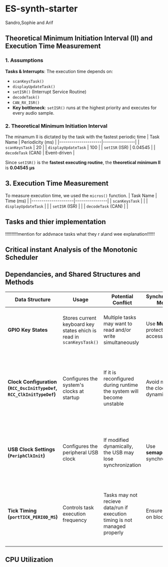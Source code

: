 # ES-synth-starter
Sandro,Sophie and Arif
## Theoretical Minimum Initiation Interval (II) and Execution Time Measurement

### **1. Assumptions**
 **Tasks & Interrupts**: The execution time depends on:
  - `scanKeysTask()`
  - `displayUpdateTask()`
  - `setISR()` (Interrupt Service Routine)
  - `decodeTask()`
  - `CAN_RX_ISR()`
- **Key bottleneck**: `setISR()` runs at the highest priority and executes for every audio sample.
### **2. Theoretical Minimum Initiation Interval**
The minamum II is dictated by the task with the fastest periodic time
| Task Name           | Periodicity (ms) |
|---------------------|----------------|
| `scanKeysTask`      | 20             |
| `displayUpdateTask` | 100            |
| `setISR` (ISR)      | 0.04545 |
| `decodeTask` (CAN)  | Event-driven |

Since `setISR()` is the **fastest executing routine**, the **theoretical minimum II** is **0.04545 μs**
## **3. Execution Time Measurement**
To measure execution time, we used the `micros()` function.
| Task Name           | Time (ms) |
|---------------------|----------------|
| `scanKeysTask`      |         |
| `displayUpdateTask` |       |
| `setISR` (ISR)      |  |
| `decodeTask` (CAN)  |  |

## Tasks and thier implementation
!!!!!!!!!!mention for addvnace tasks what they r a\and wee explanation!!!!!!

## Critical instant Analysis of the Monotonic Scheduler


## Dependancies, and Shared Structures and  Methods
| **Data Structure**  | **Usage** | **Potential Conflict** | **Synchronization Method** | **Deadlock Risks & Solutions** |
|---------------------|----------|------------------------|---------------------------|--------------------------------|
| **GPIO Key States** | Stores current keyboard key states ehich is read in `scanKeysTask()` | Multiple tasks may want to read and/or write simultaneously | Use **Mutex** to protect the access | **Deadlock Risk**: If a high-priority task holds onto the mutex too long → **Solution**: Keep critical sections short |
| **Clock Configuration (`RCC_OscInitTypeDef`, `RCC_ClkInitTypeDef`)** | Configures the system's clocks at startup | If it is reconfigured during runtime the system will become unstable | Avoid modifying the clocks dynamically | **Deadlock Risk**: If a task waits for the clock to reconfigur while another task holds a lock → **Solution**: Ensure clocks are configured at boot and remain static |
| **USB Clock Settings (`PeriphClkInit`)** | Configures the  peripheral USB clock | If modified dynamically, the USB may lose synchronization | Use **semaphores** for synchronization | **Deadlock Risk**: USB task may block others who are waiting for clock access → **Solution**: Assign a higher priority to the USB clock task |
| **Tick Timing (`portTICK_PERIOD_MS`)** | Controls task execution frequency | Tasks may not recieve data/run if execution timing is not managed properly | Ensure **timeouts** on blocking calls | **Deadlock Risk**: A task may block others indefinitely while waiting for a resource → **Solution**: Use **timeout-based semaphores** (`xSemaphoreTake()` with timeout) |


## CPU Utilization